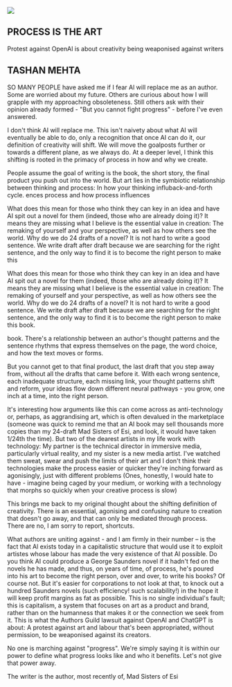 ![](_page_0_Picture_0.jpeg)

## PROCESS IS THE ART

Protest against OpenAI is about creativity being weaponised against writers

## TASHAN MEHTA

SO MANY PEOPLE have asked me if I fear Al will replace me as an author. Some are worried about my future. Others are curious about how I will grapple with my approaching obsoleteness. Still others ask with their opinion already formed - "But you cannot fight progress" - before I've even answered.

I don't think AI will replace me. This isn't naivety about what AI will eventually be able to do, only a recognition that once AI can do it, our definition of creativity will shift. We will move the goalposts further or towards a different plane, as we always do. At a deeper level, I think this shifting is rooted in the primacy of process in how and why we create.

People assume the goal of writing is the book, the short story, the final product you push out into the world. But art lies in the symbiotic relationship between thinking and process: In how your thinking influback-and-forth cycle. ences process and how process influences

What does this mean for those who think they can key in an idea and have AI spit out a novel for them (indeed, those who are already doing it)? It means they are missing what I believe is the essential value in creation: The remaking of yourself and your perspective, as well as how others see the world. Why do we do 24 drafts of a novel? It is not hard to write a good sentence. We write draft after draft because we are searching for the right sentence, and the only way to find it is to become the right person to make this

What does this mean for those who think they can key in an idea and have AI spit out a novel for them (indeed, those who are already doing it)? It means they are missing what I believe is the essential value in creation: The remaking of yourself and your perspective, as well as how others see the world. Why do we do 24 drafts of a novel? It is not hard to write a good sentence. We write draft after draft because we are searching for the right sentence, and the only way to find it is to become the right person to make this book.

book. There's a relationship between an author's thought patterns and the sentence rhythms that express themselves on the page, the word choice, and how the text moves or forms.

But you cannot get to that final product, the last draft that you step away from, without all the drafts that came before it. With each wrong sentence, each inadequate structure, each missing link, your thought patterns shift and reform, your ideas flow down different neural pathways - you grow, one inch at a time, into the right person.

It's interesting how arguments like this can come across as anti-technology or, perhaps, as aggrandising art, which is often devalued in the marketplace (someone was quick to remind me that an AI book may sell thousands more copies than my 24-draft Mad Sisters of Esi, and look, it would have taken 1/24th the time). But two of the dearest artists in my life work with technology: My partner is the technical director in immersive media, particularly virtual reality, and my sister is a new media artist. I've watched them sweat, swear and push the limits of their art and I don't think their technologies make the process easier or quicker they're inching forward as agonisingly, just with different problems (Ones, honestly, I would hate to have - imagine being caged by your medium, or working with a technology that morphs so quickly when your creative process is slow)

This brings me back to my original thought about the shifting definition of creativity. There is an essential, agonising and confusing nature to creation that doesn't go away, and that can only be mediated through process. There are no, I am sorry to report, shortcuts.

What authors are uniting against - and I  $\text{am}$  firmly in their number – is the fact that Al exists today in a capitalistic structure that would use it to exploit artistes whose labour has made the very existence of that Al possible. Do you think AI could produce a George Saunders novel if it hadn't fed on the novels he has made, and thus, on years of time, of process, he's poured into his art to become the right person, over and over, to write his books? Of course not. But it's easier for corporations to not look at that, to knock out a hundred Saunders novels (such efficiency! such scalability!) in the hope it will keep profit margins as fat as possible. This is no single individual's fault; this is capitalism, a system that focuses on art as a product and brand, rather than on the humanness that makes it or the connection we seek from it. This is what the Authors Guild lawsuit against OpenAl and ChatGPT is about: A protest against art and labour that's been appropriated, without permission, to be weaponised against its creators.

No one is marching against "progress". We're simply saying it is within our power to define what progress looks like and who it benefits. Let's not give that power away.

The writer is the author, most recently of, Mad Sisters of Esi